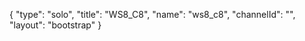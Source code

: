 {
    "type": "solo",
    "title": "WS8_C8",
    "name": "ws8_c8",
    "channelId": "",
    "layout": "bootstrap"
}